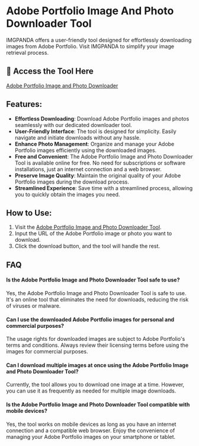 # Adobe Portfolio Image And Photo Downloader Tool

IMGPANDA offers a user-friendly tool designed for effortlessly downloading images from Adobe Portfolio. Visit IMGPANDA to simplify your image retrieval process.

## 🔗 Access the Tool Here
[Adobe Portfolio Image and Photo Downloader](https://imgpanda.com/adobe-portfolio-image-and-photo-downloader-tool/)

## Features:

- **Effortless Downloading**: Download Adobe Portfolio images and photos seamlessly with our dedicated downloader tool.
- **User-Friendly Interface**: The tool is designed for simplicity. Easily navigate and initiate downloads without any hassle.
- **Enhance Photo Management**: Organize and manage your Adobe Portfolio images efficiently using the downloaded images.
- **Free and Convenient**: The Adobe Portfolio Image and Photo Downloader Tool is available online for free. No need for subscriptions or software installations, just an internet connection and a web browser.
- **Preserve Image Quality**: Maintain the original quality of your Adobe Portfolio images during the download process.
- **Streamlined Experience**: Save time with a streamlined process, allowing you to quickly obtain the images you need.

## How to Use:

1. Visit the [Adobe Portfolio Image and Photo Downloader Tool](https://imgpanda.com/adobe-portfolio-image-and-photo-downloader-tool/).
2. Input the URL of the Adobe Portfolio image or photo you want to download.
3. Click the download button, and the tool will handle the rest.

## FAQ

#### Is the Adobe Portfolio Image and Photo Downloader Tool safe to use?

Yes, the Adobe Portfolio Image and Photo Downloader Tool is safe to use. It's an online tool that eliminates the need for downloads, reducing the risk of viruses or malware.

#### Can I use the downloaded Adobe Portfolio images for personal and commercial purposes?

The usage rights for downloaded images are subject to Adobe Portfolio's terms and conditions. Always review their licensing terms before using the images for commercial purposes.

#### Can I download multiple images at once using the Adobe Portfolio Image and Photo Downloader Tool?

Currently, the tool allows you to download one image at a time. However, you can use it as frequently as needed for multiple image downloads.

#### Is the Adobe Portfolio Image and Photo Downloader Tool compatible with mobile devices?

Yes, the tool works on mobile devices as long as you have an internet connection and a compatible web browser. Enjoy the convenience of managing your Adobe Portfolio images on your smartphone or tablet.
